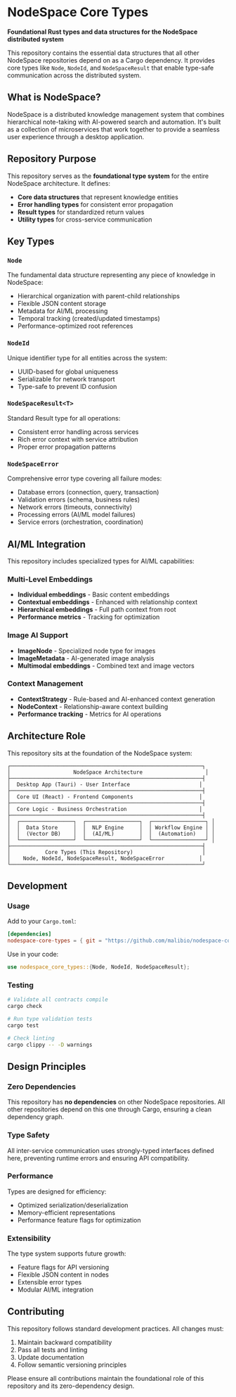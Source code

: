 # NodeSpace Core Types

**Foundational Rust types and data structures for the NodeSpace distributed system**

This repository contains the essential data structures that all other NodeSpace repositories depend on as a Cargo dependency. It provides core types like `Node`, `NodeId`, and `NodeSpaceResult` that enable type-safe communication across the distributed system.

## What is NodeSpace?

NodeSpace is a distributed knowledge management system that combines hierarchical note-taking with AI-powered search and automation. It's built as a collection of microservices that work together to provide a seamless user experience through a desktop application.

## Repository Purpose

This repository serves as the **foundational type system** for the entire NodeSpace architecture. It defines:

- **Core data structures** that represent knowledge entities
- **Error handling types** for consistent error propagation
- **Result types** for standardized return values
- **Utility types** for cross-service communication

## Key Types

### `Node`
The fundamental data structure representing any piece of knowledge in NodeSpace:
- Hierarchical organization with parent-child relationships
- Flexible JSON content storage
- Metadata for AI/ML processing
- Temporal tracking (created/updated timestamps)
- Performance-optimized root references

### `NodeId`
Unique identifier type for all entities across the system:
- UUID-based for global uniqueness
- Serializable for network transport
- Type-safe to prevent ID confusion

### `NodeSpaceResult<T>`
Standard Result type for all operations:
- Consistent error handling across services
- Rich error context with service attribution
- Proper error propagation patterns

### `NodeSpaceError`
Comprehensive error type covering all failure modes:
- Database errors (connection, query, transaction)
- Validation errors (schema, business rules)
- Network errors (timeouts, connectivity)
- Processing errors (AI/ML model failures)
- Service errors (orchestration, coordination)

## AI/ML Integration

This repository includes specialized types for AI/ML capabilities:

### Multi-Level Embeddings
- **Individual embeddings** - Basic content embeddings
- **Contextual embeddings** - Enhanced with relationship context
- **Hierarchical embeddings** - Full path context from root
- **Performance metrics** - Tracking for optimization

### Image AI Support
- **ImageNode** - Specialized node type for images
- **ImageMetadata** - AI-generated image analysis
- **Multimodal embeddings** - Combined text and image vectors

### Context Management
- **ContextStrategy** - Rule-based and AI-enhanced context generation
- **NodeContext** - Relationship-aware context building
- **Performance tracking** - Metrics for AI operations

## Architecture Role

This repository sits at the foundation of the NodeSpace system:

```
┌─────────────────────────────────────────────────────────────┐
│                    NodeSpace Architecture                    │
├─────────────────────────────────────────────────────────────┤
│  Desktop App (Tauri) - User Interface                      │
├─────────────────────────────────────────────────────────────┤
│  Core UI (React) - Frontend Components                     │
├─────────────────────────────────────────────────────────────┤
│  Core Logic - Business Orchestration                       │
├─────────────────────────────────────────────────────────────┤
│  ┌─────────────────┐  ┌─────────────────┐  ┌─────────────────┐ │
│  │  Data Store     │  │  NLP Engine     │  │ Workflow Engine │ │
│  │  (Vector DB)    │  │  (AI/ML)        │  │  (Automation)   │ │
│  └─────────────────┘  └─────────────────┘  └─────────────────┘ │
├─────────────────────────────────────────────────────────────┤
│           Core Types (This Repository)                      │
│    Node, NodeId, NodeSpaceResult, NodeSpaceError           │
└─────────────────────────────────────────────────────────────┘
```

## Development

### Usage
Add to your `Cargo.toml`:
```toml
[dependencies]
nodespace-core-types = { git = "https://github.com/malibio/nodespace-core-types" }
```

Use in your code:
```rust
use nodespace_core_types::{Node, NodeId, NodeSpaceResult};
```

### Testing
```bash
# Validate all contracts compile
cargo check

# Run type validation tests
cargo test

# Check linting
cargo clippy -- -D warnings
```

## Design Principles

### Zero Dependencies
This repository has **no dependencies** on other NodeSpace repositories. All other repositories depend on this one through Cargo, ensuring a clean dependency graph.

### Type Safety
All inter-service communication uses strongly-typed interfaces defined here, preventing runtime errors and ensuring API compatibility.

### Performance
Types are designed for efficiency:
- Optimized serialization/deserialization
- Memory-efficient representations
- Performance feature flags for optimization

### Extensibility
The type system supports future growth:
- Feature flags for API versioning
- Flexible JSON content in nodes
- Extensible error types
- Modular AI/ML integration

## Contributing

This repository follows standard development practices. All changes must:
1. Maintain backward compatibility
2. Pass all tests and linting
3. Update documentation
4. Follow semantic versioning principles

Please ensure all contributions maintain the foundational role of this repository and its zero-dependency design.
